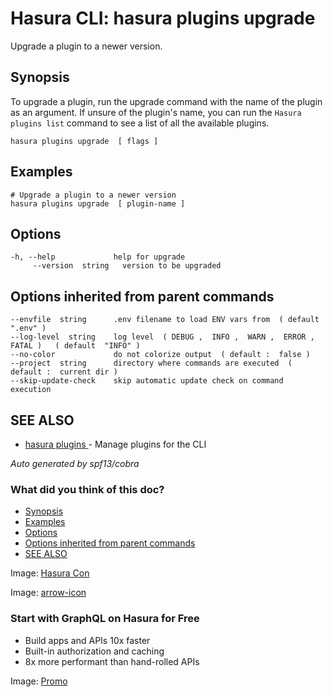# Hasura CLI: hasura plugins upgrade

Upgrade a plugin to a newer version.

## Synopsis​

To upgrade a plugin, run the upgrade command with the name of the plugin as an argument. If unsure of the plugin's name, you can run the `Hasura plugins list` command to see a list of all the available plugins.

`hasura plugins upgrade  [ flags ]`

## Examples​

```
# Upgrade a plugin to a newer version
hasura plugins upgrade  [ plugin-name ]
```

## Options​

```
-h, --help             help for upgrade
     --version  string   version to be upgraded
```

## Options inherited from parent commands​

```
--envfile  string      .env filename to load ENV vars from  ( default  ".env" )
--log-level  string    log level  ( DEBUG ,  INFO ,  WARN ,  ERROR ,  FATAL )   ( default  "INFO" )
--no-color             do not colorize output  ( default :  false )
--project  string      directory where commands are executed  ( default :  current dir )
--skip-update-check    skip automatic update check on command execution
```

## SEE ALSO​

- [ hasura plugins ](https://hasura.io/docs/latest/hasura-cli/commands/hasura_plugins/)- Manage plugins for the CLI


 *Auto generated by spf13/cobra* 

### What did you think of this doc?

- [ Synopsis ](https://hasura.io/docs/latest/hasura-cli/commands/hasura_plugins_upgrade/#synopsis)
- [ Examples ](https://hasura.io/docs/latest/hasura-cli/commands/hasura_plugins_upgrade/#examples)
- [ Options ](https://hasura.io/docs/latest/hasura-cli/commands/hasura_plugins_upgrade/#options)
- [ Options inherited from parent commands ](https://hasura.io/docs/latest/hasura-cli/commands/hasura_plugins_upgrade/#options-inherited-from-parent-commands)
- [ SEE ALSO ](https://hasura.io/docs/latest/hasura-cli/commands/hasura_plugins_upgrade/#see-also)


Image: [ Hasura Con ](https://res.cloudinary.com/dh8fp23nd/image/upload/v1686154570/hasura-con-2023/has-con-light-date_r2a2ud.png)

Image: [ arrow-icon ](https://res.cloudinary.com/dh8fp23nd/image/upload/v1683723549/main-web/chevron-right_ldbi7d.png)

### Start with GraphQL on Hasura for Free

- Build apps and APIs 10x faster
- Built-in authorization and caching
- 8x more performant than hand-rolled APIs


Image: [ Promo ](https://hasura.io/docs/assets/images/hasura-free-ff60e409244e0ea12b5a3045d1a9096b.png)